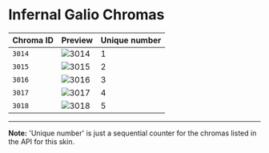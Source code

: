 # Infernal Galio Chromas

| Chroma ID | Preview | Unique number |
|---|---|---|
| `3014` | ![3014](https://raw.communitydragon.org/latest/plugins/rcp-be-lol-game-data/global/default/v1/champion-chroma-images/3/3014.png) | 1 |
| `3015` | ![3015](https://raw.communitydragon.org/latest/plugins/rcp-be-lol-game-data/global/default/v1/champion-chroma-images/3/3015.png) | 2 |
| `3016` | ![3016](https://raw.communitydragon.org/latest/plugins/rcp-be-lol-game-data/global/default/v1/champion-chroma-images/3/3016.png) | 3 |
| `3017` | ![3017](https://raw.communitydragon.org/latest/plugins/rcp-be-lol-game-data/global/default/v1/champion-chroma-images/3/3017.png) | 4 |
| `3018` | ![3018](https://raw.communitydragon.org/latest/plugins/rcp-be-lol-game-data/global/default/v1/champion-chroma-images/3/3018.png) | 5 |

---

**Note:** 'Unique number' is just a sequential counter for the chromas listed in the API for this skin.